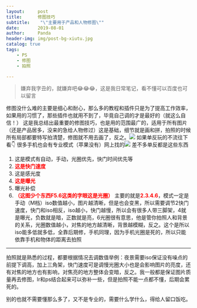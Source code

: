```yaml
---
layout:     post
title:      修图技巧
subtitle:    "\"主要用于产品和人物修图\""
date:       2019-08-01
author:     Panda
header-img: img/post-bg-xiutu.jpg
catalog: true
tags:
    - PS
    - 修图
    - 拍照

---
```

>嫌弃我字丑的，就嫌弃吧😂😂😂，这是我日常笔记，看不懂可以百度也可以留言

修图没什么难的主要是细心和耐心，那么多的教程和插件只是为了提高工作效率，如果用的习惯了，那些插件也就用不到了，毕竟自己调的才是最好的（就这么自信！）
这是我总结出最重要的修图技巧，也是用的范围最广的，适用于所有图片（还是产品居多，没来的急给人物修过）这是基础，细节就是画和拼，拍照的时候所有局部都要特写拍清楚，修图就不用去画了，反之。![](http://ww3.sinaimg.cn/large/006tNc79ly1g5k8mh25c9j30u0132nha.jpg) 
如果单反玩的不流往下看👇
很多手机也会有专业模式（苹果没有）网上找的![](http://ww1.sinaimg.cn/large/006tNc79ly1g5k9abx5g5j31c90u0tao.jpg)
差不多单反都是这些东西


1. 这是模式有自动，手动，光圈优先，快门时间优先等
2. <font color="red">**这是快门速度**</font>
3. 这是感光度
4. <font color="red">**这是曝光**</font>
5. 曝光补偿
6. <font color="red">**（这图少个东西F5.6这类的字眼这是光圈）**</font>
主要的就是<font color="red">**2.3.4.6**</font>，模式一定是手动（M档）iso数值越小，图片越清晰，但是也会变黑，所以需要调节2快门速度，快门和iso相反，iso越小，快门越慢，所以会有很多人带三脚架，4就是曝光，负数就是暗，正数就是亮，6光圈很有意思，他是管你拍照人和背景的关系，光圈数值越小，对焦的地方越清晰，背景越模糊，反之。这个是所以iso能多低就多低，全靠后期修，手机同理，因为手机光圈是死的，所以只能依靠手机和物体的距离去拍照

---

拍照就是熟悉的过程，都要根据情况去调数值举例：夜景需要iso保证没有噪点的前提下调高，加上三角架，快门速度可是调慢光圈大小也是会影响图片的亮度，还有对焦的地方也有影响，对焦亮的地方整体会变暗，反之。我一般都是保证图片质量再去修图，lr和ps结合起来可以弥补一些，但是拍照不能一点都不懂，后期会累死的。

别的也就不需要懂那么多了，又不是专业的，需要什么学什么，得给人留口饭吃。
